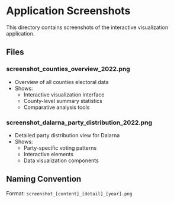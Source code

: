 # Application Screenshots

This directory contains screenshots of the interactive visualization application.

## Files

### screenshot_counties_overview_2022.png
- Overview of all counties electoral data
- Shows:
  - Interactive visualization interface
  - County-level summary statistics
  - Comparative analysis tools

### screenshot_dalarna_party_distribution_2022.png
- Detailed party distribution view for Dalarna
- Shows:
  - Party-specific voting patterns
  - Interactive elements
  - Data visualization components

## Naming Convention
Format: `screenshot_[content]_[detail]_[year].png` 